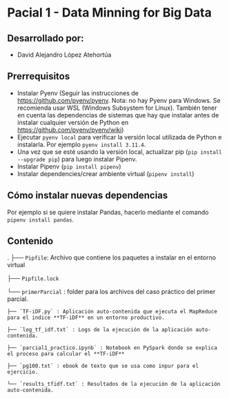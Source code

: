 # Pacial 1 - Data Minning for Big Data

## Desarrollado por: 
* David Alejandro López Atehortúa

## Prerrequisitos

* Instalar Pyenv (Seguir las instrucciones de <https://github.com/pyenv/pyenv>. Nota: no hay Pyenv para Windows. Se recomienda usar WSL (Windows Subsystem for Linux). También tener en cuenta las dependencias de sistemas que hay que instalar antes de instalar cualquier versión de Python en <https://github.com/pyenv/pyenv/wiki>)
* Ejecutar `pyenv local` para verificar la versión local utilizada de Python e instalarla. Por ejemplo `pyenv install 3.11.4`.
* Una vez que se esté usando la versión local, actualizar pip (`pip install --upgrade pip`) para luego instalar Pipenv.
* Instalar Pipenv (`pip install pipenv`)
* Instalar dependencies/crear ambiente virtual (`pipenv install`)

## Cómo instalar nuevas dependencias

Por ejemplo si se quiere instalar Pandas, hacerlo mediante el comando `pipenv install pandas`.

## Contenido
.
├── `Pipfile`: Archivo que contiene los paquetes a instalar en el entorno virtual

├── `Pipfile.lock`

└── `primerParcial` : folder para los archivos del caso práctico del primer parcial.

    ├── `TF-iDF.py` : Aplicación auto-contenida que ejecuta el MapReduce para el indice **TF-iDF** en un entorno productivo.
    
    ├── `log_tf_idf.txt` : Logs de la ejecución de la aplicación auto-contenida.
    
    ├── `parcial1_practico.ipynb` : Notebook en PySpark donde se explica el proceso para calcular el **TF-iDF**
    
    ├── `pg100.txt` : ebook de texto que se usa como inpur para el ejercicio.
    
    └── `results_tfidf.txt` : Resultados de la ejecución de la aplicación auto-contenida.
